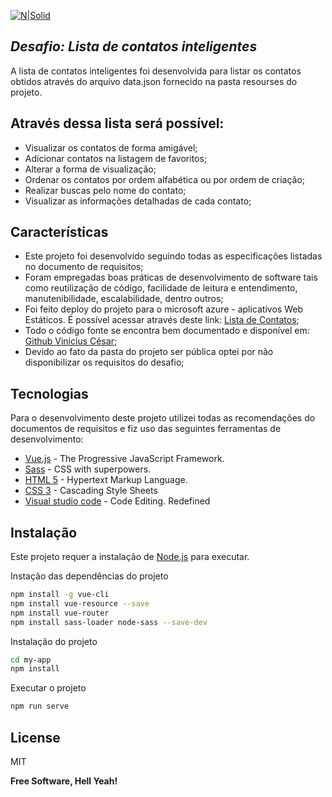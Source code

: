 [![N|Solid](https://www.take.net/files/uploads/2020/09/logo-header.svg)](https://www.take.net/)
## _Desafio: Lista de contatos inteligentes_

A lista de contatos inteligentes foi desenvolvida para listar os contatos obtidos através do arquivo data.json fornecido na pasta resourses do projeto.

## Através dessa lista será possível:

- Visualizar os contatos de forma  amigável;
- Adicionar contatos na listagem de favoritos;
- Alterar a forma de visualização;
- Ordenar os contatos por ordem alfabética ou por ordem de criação;
- Realizar buscas pelo nome do contato;
- Visualizar as informações detalhadas de cada contato;

## Características

- Este projeto foi desenvolvido seguindo todas as especificações listadas no documento de requisitos;
- Foram empregadas boas práticas de desenvolvimento de software tais como reutilização de código, facilidade de leitura e entendimento, manutenibilidade, escalabilidade, dentro outros;
- Foi feito deploy do projeto para o microsoft azure - aplicativos Web Estáticos. É possível acessar através deste link: [Lista de Contatos](https://victorious-beach-09405bd10.azurestaticapps.net/);
- Todo o código fonte se encontra bem documentado e disponível em: [Github Vinícius César](https://github.com/vinisi/my-app/);
- Devido ao fato da pasta do projeto ser pública optei por não disponibilizar os requisitos do desafio;

## Tecnologias

Para o desenvolvimento deste projeto utilizei todas as recomendações do documentos de requisitos e fiz uso das seguintes ferramentas de desenvolvimento:

- [Vue.js](https://vuejs.org/) - The Progressive JavaScript Framework.
- [Sass](https://sass-lang.com/) - CSS with superpowers.
- [HTML 5](https://www.w3.org/) - Hypertext Markup Language.
- [CSS 3](https://www.w3.org/) - Cascading Style Sheets
- [Visual studio code](https://code.visualstudio.com/) - Code Editing. Redefined

## Instalação

Este projeto requer a instalação de [Node.js](https://nodejs.org/) para executar.

Instação das dependências do projeto

```sh
npm install -g vue-cli
npm install vue-resource --save
npm install vue-router
npm install sass-loader node-sass --save-dev
```

Instalação do projeto

```sh
cd my-app
npm install
```
Executar o projeto
```sh
npm run serve
```


## License

MIT

**Free Software, Hell Yeah!**

